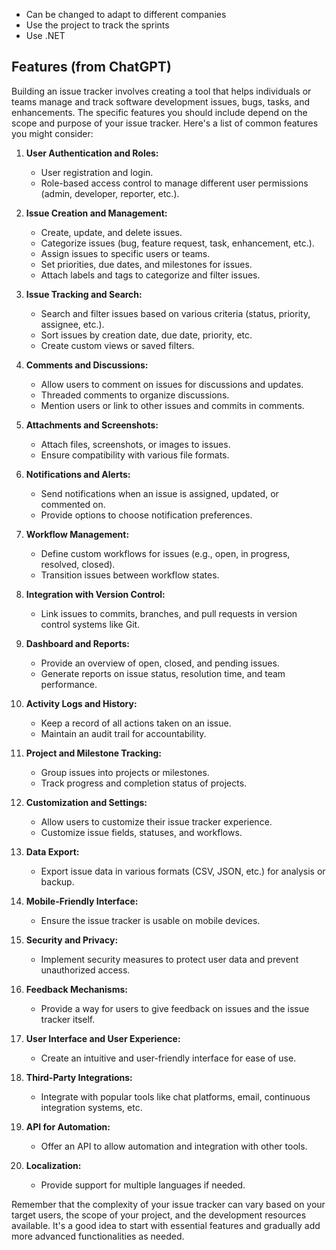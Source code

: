 - Can be changed to adapt to different companies
- Use the project to track the sprints
- Use .NET
## Features (from ChatGPT) 
Building an issue tracker involves creating a tool that helps individuals or teams manage and track software development issues, bugs, tasks, and enhancements. The specific features you should include depend on the scope and purpose of your issue tracker. Here's a list of common features you might consider:

1. **User Authentication and Roles:**
   - User registration and login.
   - Role-based access control to manage different user permissions (admin, developer, reporter, etc.).

2. **Issue Creation and Management:**
   - Create, update, and delete issues.
   - Categorize issues (bug, feature request, task, enhancement, etc.).
   - Assign issues to specific users or teams.
   - Set priorities, due dates, and milestones for issues.
   - Attach labels and tags to categorize and filter issues.

3. **Issue Tracking and Search:**
   - Search and filter issues based on various criteria (status, priority, assignee, etc.).
   - Sort issues by creation date, due date, priority, etc.
   - Create custom views or saved filters.

4. **Comments and Discussions:**
   - Allow users to comment on issues for discussions and updates.
   - Threaded comments to organize discussions.
   - Mention users or link to other issues and commits in comments.

5. **Attachments and Screenshots:**
   - Attach files, screenshots, or images to issues.
   - Ensure compatibility with various file formats.

6. **Notifications and Alerts:**
   - Send notifications when an issue is assigned, updated, or commented on.
   - Provide options to choose notification preferences.

7. **Workflow Management:**
   - Define custom workflows for issues (e.g., open, in progress, resolved, closed).
   - Transition issues between workflow states.

8. **Integration with Version Control:**
   - Link issues to commits, branches, and pull requests in version control systems like Git.

9. **Dashboard and Reports:**
   - Provide an overview of open, closed, and pending issues.
   - Generate reports on issue status, resolution time, and team performance.

10. **Activity Logs and History:**
    - Keep a record of all actions taken on an issue.
    - Maintain an audit trail for accountability.

11. **Project and Milestone Tracking:**
    - Group issues into projects or milestones.
    - Track progress and completion status of projects.

12. **Customization and Settings:**
    - Allow users to customize their issue tracker experience.
    - Customize issue fields, statuses, and workflows.

13. **Data Export:**
    - Export issue data in various formats (CSV, JSON, etc.) for analysis or backup.

14. **Mobile-Friendly Interface:**
    - Ensure the issue tracker is usable on mobile devices.

15. **Security and Privacy:**
    - Implement security measures to protect user data and prevent unauthorized access.

16. **Feedback Mechanisms:**
    - Provide a way for users to give feedback on issues and the issue tracker itself.

17. **User Interface and User Experience:**
    - Create an intuitive and user-friendly interface for ease of use.

18. **Third-Party Integrations:**
    - Integrate with popular tools like chat platforms, email, continuous integration systems, etc.

19. **API for Automation:**
    - Offer an API to allow automation and integration with other tools.

20. **Localization:**
    - Provide support for multiple languages if needed.

Remember that the complexity of your issue tracker can vary based on your target users, the scope of your project, and the development resources available. It's a good idea to start with essential features and gradually add more advanced functionalities as needed.